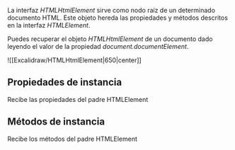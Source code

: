 La interfaz _HTMLHtmlElement_ sirve como nodo raíz de un determinado documento HTML. Este objeto hereda las propiedades y métodos descritos en la interfaz _HTMLElement_.

Puedes recuperar el objeto _HTMLHtmlElement_ de un documento dado leyendo el valor de la propiedad _document.documentElement_.

![[Excalidraw/HTMLHtmlElement|650|center]]

## Propiedades de instancia

Recibe las propiedades del padre HTMLElement

## Métodos de instancia

Recibe los métodos del padre HTMLElement